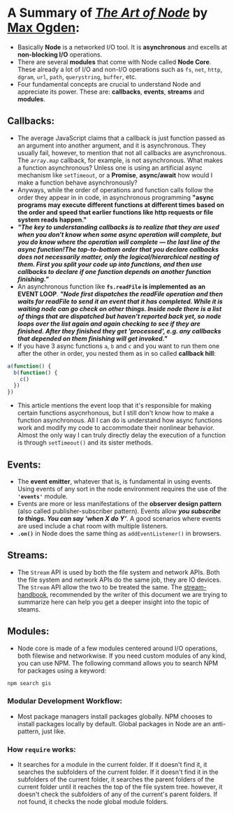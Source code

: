 # A Summary of ***[The Art of Node](https://github.com/maxogden/art-of-node)*** by [Max Ogden](https://github.com/maxogden):
- Basically **Node** is a networked I/O tool. It is **asynchronous** and excells at **non-blocking I/O** operations.
- There are several **modules** that come with Node called **Node Core**. These already a lot of I/O and non-I/O operations such as `fs`, `net`, `http`, `dgram`, `url`, `path`, `querystring`, `buffer`, etc.
- Four fundamental concepts are crucial to understand Node and appreciate its power. These are: **callbacks**, **events**, **streams** and **modules**.

## Callbacks:
- The average JavaScript claims that a callback is just function passed as an argument into another argument, and it is asynchronous. They usually fail, however, to mention that not all callbacks are asynchronous. The *`array.map`* callback, for example, is not asynchronous. What makes a function asynchronous? Unless one is using an artificial async mechanism like `setTimeout`, or a **Promise**, **async/await** how would I make a function behave asynchronously?
- Anyways, while the order of operations and function calls follow the order they appear in in code, in asynchronous programming **"async programs may execute different functions at different times based on the order and speed that earlier functions like http requests or file system reads happen."**
- ***"The key to understanding callbacks is to realize that they are used when you don't know when some async operation will complete, but you do know where the operation will complete — the last line of the async function!The top-to-bottom order that you declare callbacks does not necessarily matter, only the logical/hierarchical nesting of them. First you split your code up into functions, and then use callbacks to declare if one function depends on another function finishing."***
- An asynchronous function like **`fs.readFile` is implemented as an EVENT LOOP**. ***"Node first dispatches the readFile operation and then waits for readFile to send it an event that it has completed. While it is waiting node can go check on other things. Inside node there is a list of things that are dispatched but haven't reported back yet, so node loops over the list again and again checking to see if they are finished. After they finished they get 'processed', e.g. any callbacks that depended on them finishing will get invoked."***
- If you have 3 async functions `a`, `b` and `c` and you want to run them one after the other in order, you nested them as in so called **callback hill**:
```javascript
a(function() {
  b(function() {
    c()
  })
})
```
- This article mentions the event loop that it's responsible for making certain functions asycnrhonous, but I still don't know how to make a function asynchronous. All I can do is understand how async functions work and modify my code to accommodate their nonlinear behavior. Almost the only way I can truly directly  delay the execution of a function is through `setTimeout()` and its sister methods.

## Events:
- The **event emitter**, whatever that is, is fundamental in using events. Using events of any sort in the node environment requires the use of the **`'events'`** module.
- Events are more or less manifestations of the **observer design pattern** (also called publisher-subscriber pattern). Events allow ***you subscribe to things. You can say 'when X do Y'***. A good scenarios where events are used include a chat room with multiple listeners.
- **`.on()`** in Node does the same thing as `addEventListener()` in browsers.

## Streams:
- The `Stream` API is used by both the file system and network APIs. Both the file system and network APIs do the same job, they are IO devices. The `Stream` API allow the two to be treated the same. The [stream-handbook](https://github.com/substack/stream-handbook), recommended by the writer of this document we are trying to summarize here can help you get a deeper insight into the topic of steams.

## Modules:
- Node core is made of a few modules centered around I/O operations, both filewise and networkwise. If you need custom modules of any kind, you can use NPM. The following command allows you to search NPM for packages using a keyword:
```sh
npm search gis
```

### Modular Development Workflow:
- Most package managers install packages globally. NPM chooses to install packages locally by default. Global packages in Node are an anti-pattern, just like.

### How `require` works:
- It searches for a module in the current folder. If it doesn't find it, it searches the subfolders of the current folder. If it doesn't find it in the subfolders of the current folder, it searches the parent folders of the current folder until it reaches the top of the file system tree. however, it doesn't check the subfolders of any of the current's parent folders. If not found, it checks the node global module folders.

